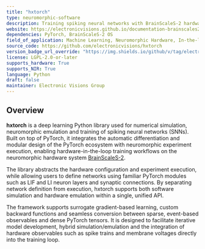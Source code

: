 ```yaml
---
title: "hxtorch"
type: neuromorphic-software
description: Training spiking neural networks with BrainScaleS-2 hardware-in-the-loop support based on PyTorch.
website: https://electronicvisions.github.io/documentation-brainscales2/latest/
dependencies: PyTorch, BrainScaleS-2 OS
field_of_application: Machine Learning, Neuromorphic Hardware, In-the-loop Training
source_code: https://github.com/electronicvisions/hxtorch
version_badge_url_override: "https://img.shields.io/github/v/tag/electronicvisions/releases-ebrains"
license: LGPL-2.0-or-later
supports_hardware: True
supports_NIR: True
language: Python
draft: false
maintainer: Electronic Visions Group
---
```




## Overview

**hxtorch** is a deep learning Python library used for numerical simulation, neuromorphic emulation and training of spiking neural networks (SNNs). Built on top of PyTorch, it integrates the automatic differentiation and modular design of the PyTorch ecosystem with neuromorphic experiment execution, enabling hardware-in-the-loop training workflows on the neuromorphic hardware system [BrainScaleS-2](https://open-neuromorphic.org/neuromorphic-computing/hardware/brainscales-2-universitat-heidelberg/).

The library abstracts the hardware configuration and experiment execution, while allowing users to define networks using familiar PyTorch modules such as LIF and LI neuron layers and synaptic connections. By separating network definition from execution, hxtorch supports both software simulation and hardware emulation within a single, unified API.

The framework supports surrogate gradient-based learning, custom backward functions and seamless conversion between sparse, event-based observables and dense PyTorch tensors. It is designed to facilitate iterative model development, hybrid simulation/emulation and the integration of hardware observables such as spike trains and membrane voltages directly into the training loop.
